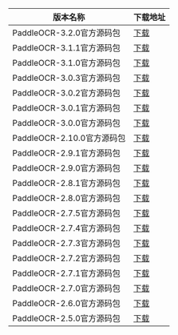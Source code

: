 <table>
<thead><tr><th>版本名称</th><th>下载地址</th></tr></thead>
<tbody>
<tr><td>PaddleOCR-3.2.0官方源码包</td><td><a href="https://mbd.pub/o/bread/YZWWmZlpZg==">下载</a></td></tr>
<tr><td>PaddleOCR-3.1.1官方源码包</td><td><a href="https://mbd.pub/o/bread/YZWWmZlpZQ==">下载</a></td></tr>
<tr><td>PaddleOCR-3.1.0官方源码包</td><td><a href="https://mbd.pub/o/bread/YZWVlJtvZg==">下载</a></td></tr>
<tr><td>PaddleOCR-3.0.3官方源码包</td><td><a href="https://mbd.pub/o/bread/YZWVlJtvZQ==">下载</a></td></tr>
<tr><td>PaddleOCR-3.0.2官方源码包</td><td><a href="https://mbd.pub/o/bread/YZWVlJtvZA==">下载</a></td></tr>
<tr><td>PaddleOCR-3.0.1官方源码包</td><td><a href="https://mbd.pub/o/bread/YZWUlZZtZA==">下载</a></td></tr>
<tr><td>PaddleOCR-3.0.0官方源码包</td><td><a href="https://mbd.pub/o/bread/YZWTm5xvZw==">下载</a></td></tr>
<tr><td>PaddleOCR-2.10.0官方源码包</td><td><a href="https://mbd.pub/o/bread/aJaTlZ1t">下载</a></td></tr>
<tr><td>PaddleOCR-2.9.1官方源码包</td><td><a href="https://mbd.pub/o/bread/Zp6al55r">下载</a></td></tr>
<tr><td>PaddleOCR-2.9.0官方源码包</td><td><a href="https://mbd.pub/o/bread/Zp6al55p">下载</a></td></tr>
<tr><td>PaddleOCR-2.8.1官方源码包</td><td><a href="https://mbd.pub/o/bread/Zp6al51y">下载</a></td></tr>
<tr><td>PaddleOCR-2.8.0官方源码包</td><td><a href="https://mbd.pub/o/bread/Zp6al59q">下载</a></td></tr>
<tr><td>PaddleOCR-2.7.5官方源码包</td><td><a href="https://mbd.pub/o/bread/Zp6al59p">下载</a></td></tr>
<tr><td>PaddleOCR-2.7.4官方源码包</td><td><a href="https://mbd.pub/o/bread/Zp6al55y">下载</a></td></tr>
<tr><td>PaddleOCR-2.7.3官方源码包</td><td><a href="https://mbd.pub/o/bread/Zp6al55x">下载</a></td></tr>
<tr><td>PaddleOCR-2.7.2官方源码包</td><td><a href="https://mbd.pub/o/bread/Zp6al55w">下载</a></td></tr>
<tr><td>PaddleOCR-2.7.1官方源码包</td><td><a href="https://mbd.pub/o/bread/Zp6al55v">下载</a></td></tr>
<tr><td>PaddleOCR-2.7.0官方源码包</td><td><a href="https://mbd.pub/o/bread/Zp6al55u">下载</a></td></tr>
<tr><td>PaddleOCR-2.6.0官方源码包</td><td><a href="https://mbd.pub/o/bread/Zp6al55t">下载</a></td></tr>
<tr><td>PaddleOCR-2.5.0官方源码包</td><td><a href="https://mbd.pub/o/bread/Zp6al55s">下载</a></td></tr>
</tbody>
</table>
